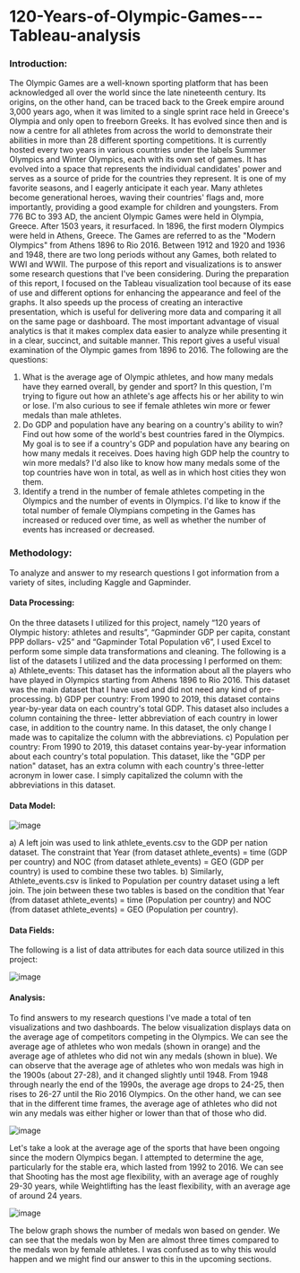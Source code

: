 # 120-Years-of-Olympic-Games---Tableau-analysis

### Introduction:
The Olympic Games are a well-known sporting platform that has been acknowledged all over the world since the late nineteenth century. Its origins, on the other hand, can be traced back to the Greek empire around 3,000 years ago, when it was limited to a single sprint race held in Greece's Olympia and only open to freeborn Greeks. It has evolved since then and is now a centre for all athletes from across the world to demonstrate their abilities in more than 28 different sporting competitions. It is currently hosted every two years in various countries under the labels Summer Olympics and Winter Olympics, each with its own set of games. It has evolved into a space that represents the individual candidates' power and serves as a source of pride for the countries they represent. It is one of my favorite seasons, and I eagerly anticipate it each year. Many athletes become generational heroes, waving their countries' flags and, more importantly, providing a good example for children and youngsters. From 776 BC to 393 AD, the ancient Olympic Games were held in Olympia, Greece. After 1503 years, it resurfaced. In 1896, the first modern Olympics were held in Athens, Greece. The Games are referred to as the "Modern Olympics" from Athens 1896 to Rio 2016. Between 1912 and 1920 and 1936 and 1948, there are two long periods without any Games, both related to WWI and WWII. The purpose of this report and visualizations is to answer some research questions that I've been considering. During the preparation of this report, I focused on the Tableau visualization tool because of its ease of use and different options for enhancing the appearance and feel of the graphs. It also speeds up the process of creating an interactive presentation, which is useful for delivering more data and comparing it all on the same page or dashboard. The most important advantage of visual analytics is that it makes complex data easier to analyze while presenting it in a clear, succinct, and suitable manner. This report gives a useful visual examination of the Olympic games from 1896 to 2016. The following are the questions:
1. What is the average age of Olympic athletes, and how many medals have they earned overall, by gender and sport? In this question, I'm trying to figure out how an        athlete's age affects his or her ability to win or lose. I'm also curious to see if female athletes win more or fewer medals than male athletes.
2. Do GDP and population have any bearing on a country's ability to win? Find out how some of the world's best countries fared in the Olympics. My goal is to see if a      country's GDP and population have any bearing on how many medals it receives. Does having high GDP help the country to win more medals? I'd also like to know how 
   many medals some of the top countries have won in total, as well as in which host cities they won them.
3. Identify a trend in the number of female athletes competing in the Olympics and the 
   number of events in Olympics. I'd like to know if the total number of female Olympians competing in the Games has increased or reduced over time, as well as whether      the number of events has increased or decreased.

### Methodology:
To analyze and answer to my research questions I got information from a variety of sites, including Kaggle and Gapminder.

#### Data Processing:

On the three datasets I utilized for this project, namely “120 years of Olympic history: athletes and results”, “Gapminder GDP per capita, constant PPP dollars- v25” and “Gapminder Total Population v6”, I used Excel to perform some simple data transformations and cleaning. The following is a list of the datasets I utilized and the data processing I performed on them:
a) Athlete_events: This dataset has the information about all the players who have played in Olympics starting from Athens 1896 to Rio 2016. This dataset was the main    dataset that I have used and did not need any kind of pre-processing.
b) GDP per country: From 1990 to 2019, this dataset contains year-by-year data on each country's total GDP. This dataset also includes a column containing the three-      letter abbreviation of each country in lower case, in addition to the country name. In this dataset, the only change I made was to capitalize the column with the      abbreviations.
c) Population per country: From 1990 to 2019, this dataset contains year-by-year information about each country's total population. This dataset, like the "GDP per        nation" dataset, has an extra column with each country's three-letter acronym in lower case. I simply capitalized the column with the abbreviations in this dataset.

#### Data Model:

![image](https://user-images.githubusercontent.com/65595060/187800874-c8c068af-f5b0-4217-91ba-f679fdd799cd.png)

a) A left join was used to link athlete_events.csv to the GDP per nation dataset. The constraint that Year (from dataset athlete_events) = time (GDP per country) and      NOC (from dataset athlete_events) = GEO (GDP per country) is used to combine these two tables.
b) Similarly, Athlete_events.csv is linked to Population per country dataset using a left join. The join between these two tables is based on the condition that Year      (from dataset athlete_events) = time (Population per country) and NOC (from dataset athlete_events) = GEO (Population per country).

#### Data Fields:

The following is a list of data attributes for each data source utilized in this project:

![image](https://user-images.githubusercontent.com/65595060/187800945-a86d4d5a-7922-4213-ab52-3b315ecfb35e.png)

#### Analysis:

To find answers to my research questions I've made a total of ten visualizations and two dashboards. The below visualization displays data on the average age of  competitors competing in the Olympics. We can see the average age of athletes who won medals (shown in orange) and the average age of athletes who did not win any medals (shown in blue). We can observe that the average age of athletes who won medals was high in the 1900s (about 27-28), and it changed slightly until 1948. From 1948 through nearly the end of the 1990s, the average age drops to 24-25, then rises to 26-27 until the Rio 2016 Olympics. On the other hand, we can see that in the different time frames, the average age of athletes who did not win any medals was either higher or lower than that of those who did.

![image](https://user-images.githubusercontent.com/65595060/187801085-da56c92d-f867-4846-9807-ff75782432b9.png)


Let's take a look at the average age of the sports that have been ongoing since the modern Olympics began. I attempted to determine the age, particularly for the stable era, which lasted from 1992 to 2016. We can see that Shooting has the most age flexibility, with an average age of roughly 29-30 years, while Weightlifting has the least flexibility, with an average age of around 24 years.

![image](https://user-images.githubusercontent.com/65595060/187801161-1c3133c2-6bf2-41cf-beee-5596cc87e471.png)

The below graph shows the number of medals won based on gender. We can see that the medals won by Men are almost three times compared to the medals won by female athletes. I was confused as to why this would happen and we might find our answer to this in the upcoming sections.
